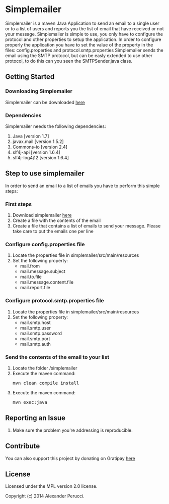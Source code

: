 Simplemailer
==================

Simplemailer is a maven Java Application to send an email to a single user or to a list of users and reports you the list of email that have received or not your message.
Simplemailer is simple to use, you only have to configure the protocol and other properties to setup the application. 
In order to configure properly the application you have to set the value of the property in the files: config.properties and protocol.smtp.properties
Simplemailer sends the email using the SMTP protocol, but can be easly extended to use other protocol, to do this can you seen the SMTPSender.java class.


## Getting Started

### Downloading Simplemailer

Simplemailer can be downloaded [here](https://github.com/prednaxela/simplemailer/archive/master.zip)

### Dependencies

Simplemailer needs the following dependencies:

 1. Java [version 1.7]
 2. javax.mail [version 1.5.2]
 3. Commons-io [version 2.4]
 4. slf4j-api [version 1.6.4]
 5. slf4j-log4j12 [version 1.6.4]

## Step to use simplemailer
In order to send an email to a list of emails you have to perform this simple steps:

### First steps
 1. Download simplemailer [here](https://github.com/prednaxela/simplemailer/archive/master.zip)
 2. Create a file with the contents of the email
 3. Create a file that contains a list of emails to send your message. Please take care to put the emails one per line

### Configure config.properties file
 1. Locate the properties file in simplemailer/src/main/resources
 2. Set the following property:
 	* mail.from
 	* mail.message.subject
 	* mail.to.file
 	* mail.message.content.file
 	* mail.report.file

### Configure protocol.smtp.properties file
 1. Locate the properties file in simplemailer/src/main/resources
 2. Set the following property:
 	* mail.smtp.host
 	* mail.smtp.user
 	* mail.smtp.password
 	* mail.smtp.port
 	* mail.smtp.auth

### Send the contents of the email to your list
 1. Locate the folder /simplemailer
 2. Execute the maven command: <pre>mvn clean compile install</pre>
 3. Execute the maven command: <pre>mvn exec:java</pre>

## Reporting an Issue

1. Make sure the problem you're addressing is reproducible.

## Contribute
You can also support this project by donating on Gratipay [here](https://www.gratipay.com/prednaxela/)

## License
Licensed under the MPL version 2.0 license.

Copyright (c) 2014 Alexander Perucci.
